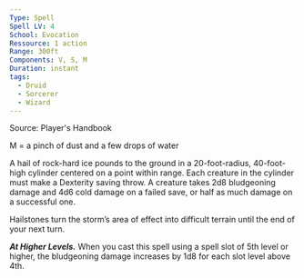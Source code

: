 ```yaml
---
Type: Spell
Spell LV: 4
School: Evocation
Ressource: 1 action
Range: 300ft
Components: V, S, M
Duration: instant
tags:
  - Druid
  - Sorcerer
  - Wizard
---
```

Source: Player's Handbook

M = a pinch of dust and a few drops of water

A hail of rock-hard ice pounds to the ground in a 20-foot-radius, 40-foot-high cylinder centered on a point within range. Each creature in the cylinder must make a Dexterity saving throw. A creature takes 2d8 bludgeoning damage and 4d6 cold damage on a failed save, or half as much damage on a successful one.

Hailstones turn the storm’s area of effect into difficult terrain until the end of your next turn.

**_At Higher Levels._** When you cast this spell using a spell slot of 5th level or higher, the bludgeoning damage increases by 1d8 for each slot level above 4th.